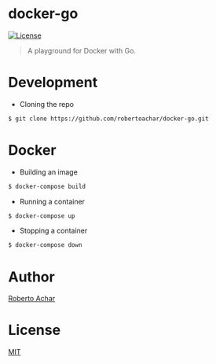 # docker-go

[![License][license-badge]][license-url]

> A playground for Docker with Go.

# Development

* Cloning the repo

```bash
$ git clone https://github.com/robertoachar/docker-go.git
```

# Docker

* Building an image

```bash
$ docker-compose build
```

* Running a container

```bash
$ docker-compose up
```

* Stopping a container

```bash
$ docker-compose down
```

# Author

[Roberto Achar](https://twitter.com/robertoachar)

# License

[MIT](https://github.com/robertoachar/docker-go/blob/master/LICENSE)

[license-badge]: https://img.shields.io/github/license/robertoachar/docker-go.svg
[license-url]: https://opensource.org/licenses/MIT
